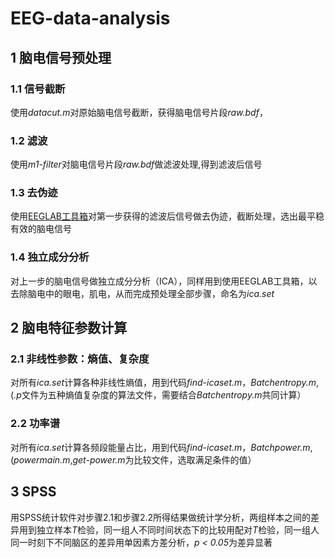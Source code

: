 # EEG-data-analysis

## 1 脑电信号预处理

### 1.1 信号截断

使用*datacut.m*对原始脑电信号截断，获得脑电信号片段*raw.bdf*，

### 1.2 滤波

使用*m1-filter*对脑电信号片段*raw.bdf*做滤波处理,得到滤波后信号

### 1.3 去伪迹

使用[EEGLAB工具箱](https://sccn.ucsd.edu/eeglab/index.php)对第一步获得的滤波后信号做去伪迹，截断处理，选出最平稳有效的脑电信号

### 1.4 独立成分分析

对上一步的脑电信号做独立成分分析（ICA），同样用到使用EEGLAB工具箱，以去除脑电中的眼电，肌电，从而完成预处理全部步骤，命名为*ica.set*

## 2 脑电特征参数计算

### 2.1 非线性参数：熵值、复杂度

对所有*ica.set*计算各种非线性熵值，用到代码*find-icaset.m*，*Batchentropy.m*,(*.p*文件为五种熵值复杂度的算法文件，需要结合*Batchentropy.m*共同计算）

### 2.2 功率谱

对所有*ica.set*计算各频段能量占比，用到代码*find-icaset.m*，*Batchpower.m*,(*powermain.m*,*get-power.m*为比较文件，选取满足条件的值）

## 3 SPSS

用SPSS统计软件对步骤2.1和步骤2.2所得结果做统计学分析，两组样本之间的差异用到独立样本*T*检验，同一组人不同时间状态下的比较用配对*T*检验，同一组人同一时刻下不同脑区的差异用单因素方差分析，*p < 0.05*为差异显著


